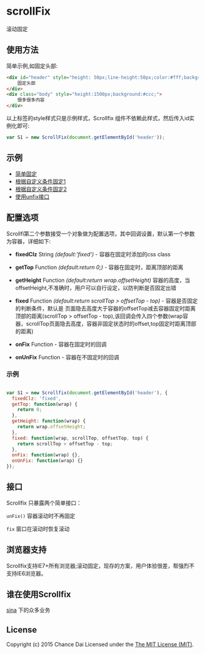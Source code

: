 # scrollFix
滚动固定


## 使用方法
简单示例,如固定头部:

``` html
<div id="header" style="height: 50px;line-height:50px;color:#fff;background: rgba(0,0,0,0.5);">
    固定头部
</div>
<div class="body" style="height:1500px;background:#ccc;">
    很多很多内容
</div>
```

以上标签的style样式只是示例样式，Scrollfix 组件不依赖此样式，然后传入id实例化即可:

``` js
var S1 = new ScrollFix(document.getElementById('header'));
```

## 示例 
- [简单固定](http://chancedai.github.io/scrollFix/demo/1.html)
- [根据自定义条件固定1](http://chancedai.github.io/scrollFix/demo/2.html)
- [根据自定义条件固定2](http://chancedai.github.io/scrollFix/demo/3.html)
- [使用unfix接口](http://chancedai.github.io/scrollFix/demo/4.html)

## 配置选项

Scrollfi第二个参数接受一个对象做为配置选项，其中回调设置，默认第一个参数为容器，详细如下:

- **fixedClz** String *(default:'fixed')* - 容器在固定时添加的css class

- **getTop** Function *(default:return 0;)* - 容器在固定时，距离顶部的距离

- **getHeight** Function *(default:return wrap.offsetHeight)* 容器的高度，当offsetHeight,不准确时，用户可以自行设定，以防判断是否固定出错

- **fixed** Function *(default:return scrollTop > offsetTop - top)* - 容器是否固定的判断条件，默认是 页面隐去高度大于容器的offsetTop减去容器固定时距离顶部的距离(scrollTop > offsetTop - top),该回调会传入四个参数(wrap容器，scrollTop页面隐去高度，容器非固定状态时的offset,top固定时距离顶部的距离)

- **onFix** Function - 容器在固定时的回调

- **onUnFix** Function - 容器在不固定时的回调
 

### 示例

``` js

var S1 = new Scrollfix(document.getElementById('header'), {
  fixedClz: 'fixed',
  getTop: function(wrap) {
    return 0;
  },
  getHeight: function(wrap) {
    return wrap.offsetHeight;
  },
  fixed: function(wrap, scrollTop, offsetTop, top) {
    return scrollTop > offsetTop - top;
  },
  onFix: function(wrap) {},
  onUnFix: function(wrap) {}
});

```

## 接口

Scrollfix 只暴露两个简单接口：

`unFix()` 容器滚动时不再固定

`fix` 窗口在滚动时恢复滚动


## 浏览器支持
Scrollfix支持IE7+所有浏览器;滚动固定，现存的方案，用户体验很差，帮强烈不支持IE6浏览器。

## 谁在使用Scrollfix
[sina](http://sina.com.cn) 下的众多业务


## License
Copyright (c) 2015 Chance Dai Licensed under the [The MIT License (MIT)](http://opensource.org/licenses/MIT).

